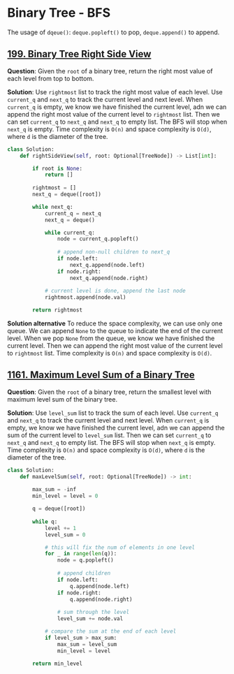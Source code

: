 # Binary Tree - BFS

The usage of `dqeue()`: `deque.popleft()` to pop, `deque.append()` to append.

## [199. Binary Tree Right Side View](https://leetcode.com/problems/binary-tree-right-side-view/)

**Question**: Given the `root` of a binary tree, return the right most value of each level from top to bottom.

**Solution**: Use `rightmost` list to track the right most value of each level. Use `current_q` and `next_q` to track the current level and next level. When `current_q` is empty, we know we have finished the current level, adn we can append the right most value of the current level to `rightmost` list. Then we can set `current_q` to `next_q` and `next_q` to empty list. The BFS will stop when `next_q` is empty. Time complexity is `O(n)` and space complexity is `O(d)`, where `d` is the diameter of the tree.

```python
class Solution:
    def rightSideView(self, root: Optional[TreeNode]) -> List[int]:

        if root is None:
            return []
        
        rightmost = []
        next_q = deque([root])

        while next_q:
            current_q = next_q
            next_q = deque()

            while current_q:
                node = current_q.popleft()
                
                # append non-null children to next_q
                if node.left:
                    next_q.append(node.left)
                if node.right:
                    next_q.append(node.right)
                    
            # current level is done, append the last node
            rightmost.append(node.val)

        return rightmost
```

**Solution alternative** To reduce the space complexity, we can use only one queue. We can append `None` to the queue to indicate the end of the current level. When we pop `None` from the queue, we know we have finished the current level. Then we can append the right most value of the current level to `rightmost` list. Time complexity is `O(n)` and space complexity is `O(d)`.

## [1161. Maximum Level Sum of a Binary Tree](https://leetcode.com/problems/maximum-level-sum-of-a-binary-tree/)

**Question**: Given the `root` of a binary tree, return the smallest level with maximum level sum of the binary tree.

**Solution**: Use `level_sum` list to track the sum of each level. Use `current_q` and `next_q` to track the current level and next level. When `current_q` is empty, we know we have finished the current level, adn we can append the sum of the current level to `level_sum` list. Then we can set `current_q` to `next_q` and `next_q` to empty list. The BFS will stop when `next_q` is empty. Time complexity is `O(n)` and space complexity is `O(d)`, where `d` is the diameter of the tree.

```python
class Solution:
    def maxLevelSum(self, root: Optional[TreeNode]) -> int:
        
        max_sum = -inf
        min_level = level = 0

        q = deque([root])
        
        while q:
            level += 1
            level_sum = 0

            # this will fix the num of elements in one level    
            for _ in range(len(q)):
                node = q.popleft()
        
                # append children
                if node.left:
                    q.append(node.left)
                if node.right:
                    q.append(node.right)
                
                # sum through the level
                level_sum += node.val

            # compare the sum at the end of each level
            if level_sum > max_sum:
                max_sum = level_sum
                min_level = level

        return min_level
```
